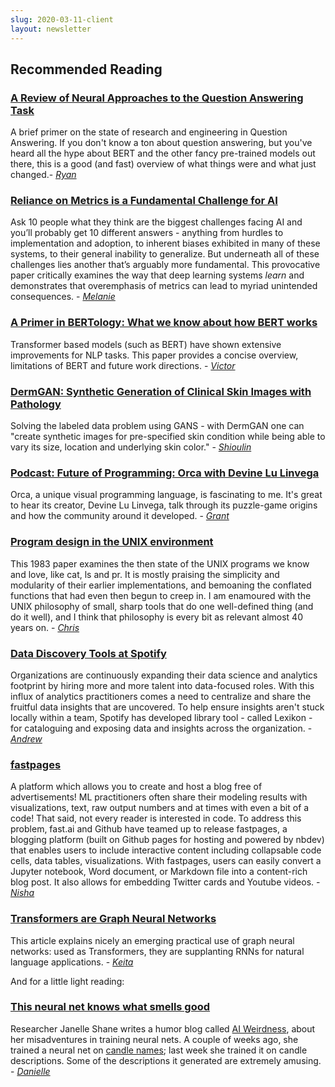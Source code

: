 ```yaml
---
slug: 2020-03-11-client
layout: newsletter
---
```


## Recommended Reading

### [A Review of Neural Approaches to the Question Answering Task](http://ceur-ws.org/Vol-2537/paper-14.pdf)
A brief primer on the state of research and engineering in Question Answering. If you don't know a ton about question answering, but you've heard all the hype about BERT and the other fancy pre-trained models out there, this is a good (and fast) overview of what things were and what just changed.- *[Ryan](https://twitter.com/MicallefEsq)* 

### [Reliance on Metrics is a Fundamental Challenge for AI](https://arxiv.org/pdf/2002.08512.pdf) 
Ask 10 people what they think are the biggest challenges facing AI and you’ll probably get 10 different answers - anything from hurdles to implementation and adoption, to inherent biases exhibited in many of these systems, to their general inability to generalize. But underneath all of these challenges lies another that’s arguably more fundamental. This provocative paper critically examines the way that deep learning systems *learn* and demonstrates that overemphasis of metrics can lead to myriad unintended consequences. - *[Melanie](https://www.linkedin.com/in/melanierbeck/)*

### [A Primer in BERTology: What we know about how BERT works](https://arxiv.org/pdf/2002.12327.pdf)

Transformer based models (such as BERT) have shown extensive improvements for NLP tasks. This paper provides a concise overview, limitations of BERT and future work directions. - *[Victor](https://twitter.com/vykthur)*

### [DermGAN: Synthetic Generation of Clinical Skin Images with Pathology](https://arxiv.org/abs/1911.08716) 

Solving the labeled data problem using GANS - with DermGAN one can "create synthetic images for pre-specified skin condition while being able to vary its size, location and underlying skin color." - *[Shioulin](https://twitter.com/shioulin_sam)*

### [Podcast: Future of Programming: Orca with Devine Lu Linvega](https://futureofcoding.org/episodes/045)

Orca, a unique visual programming language, is fascinating to me. It's great to hear its creator, Devine Lu Linvega, talk through its puzzle-game origins and how the community around it developed.  - *[Grant](https://twitter.com/GrantCuster)*

### [Program design in the UNIX environment](http://harmful.cat-v.org/cat-v/unix_prog_design.pdf)

This 1983 paper examines the then state of the UNIX programs we know and love, like cat, ls and pr. It is mostly praising the simplicity and modularity of their earlier implementations, and bemoaning the conflated functions that had even then begun to creep in. I am enamoured with the UNIX philosophy of small, sharp tools that do one well-defined thing (and do it well), and I think that philosophy is every bit as relevant almost 40 years on. -  *[Chris](https://twitter.com/_cjwallace)*

### [Data Discovery Tools at Spotify](https://labs.spotify.com/2020/02/27/how-we-improved-data-discovery-for-data-scientists-at-spotify/) 

Organizations are continuously expanding their data science and analytics footprint by hiring more and more talent into data-focused roles. With this influx of analytics practitioners comes a need to centralize and share the fruitful data insights that are uncovered. To help ensure insights aren't stuck locally within a team, Spotify has developed library tool - called Lexikon - for cataloguing and exposing data and insights across the organization. - *[Andrew](https://twitter.com/andrew_reed_r)*

### [fastpages](https://fastpages.fast.ai/fastpages/jupyter/2020/02/21/introducing-fastpages.html)

A platform which allows you to create and host a blog free of advertisements! ML practitioners often share their modeling results with visualizations, text, raw output numbers and at times with even a bit of a code! That said, not every reader is interested in code. To address this problem, fast.ai and Github have teamed up to release fastpages, a blogging platform (built on Github pages for hosting and powered by nbdev) that enables users to include interactive content including collapsable code cells, data tables, visualizations. With fastpages, users can easily convert a Jupyter notebook, Word document, or Markdown file into a content-rich blog post. It also allows for embedding Twitter cards and Youtube videos. - *[Nisha](https://twitter.com/NishaMuktewar)*

### [Transformers are Graph Neural Networks](https://graphdeeplearning.github.io/post/transformers-are-gnns/)

This article explains nicely an emerging practical use of graph neural networks: used as Transformers, they are supplanting RNNs for natural language applications. - *[Keita](https://twitter.com/keitabr)*

And for a little light reading:
### [This neural net knows what smells good](https://aiweirdness.com/post/611853103688499200/this-neural-net-knows-what-smells-good)

Researcher Janelle Shane writes a humor blog called [AI Weirdness](https://aiweirdness.com/), about her misadventures in training neural nets.  A couple of weeks ago, she trained a neural net on [candle names](https://aiweirdness.com/post/611219307217797120/what-would-a-candle-inspired-by-your-book-smell); last week she trained it on candle descriptions. Some of the descriptions it generated are extremely amusing. - *[Danielle](https://www.linkedin.com/in/daniellethorp/)*